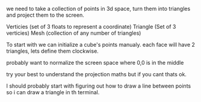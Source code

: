 we need to take a collection of points in 3d space, turn them into triangles and project them to the screen.

Verticies (set of 3 floats to represent a coordinate)
Triangle (Set of 3 verticies)
Mesh (collection of any number of triangles)

To start with we can initialize a cube's points manualy.
each face will have 2 triangles, lets define them clockwise.

probably want to normalize the screen space where 0,0 is in the middle

try your best to understand the projection maths but if you cant thats ok.

I should probably start with figuring out how to draw a line between points so i can draw a triangle in th
terminal.
